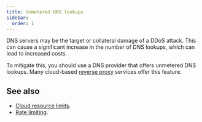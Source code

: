 ```yaml
---
title: Unmetered DNS lookups
sidebar:
  order: 1
---
```


DNS servers may be the target or collateral damage of a DDoS attack.
This can cause a significant increase in the number of DNS lookups,
which can lead to increased costs.

To mitigate this, you should use a DNS provider that offers unmetered DNS lookups.
Many cloud-based [reverse proxy](./reverse-proxies.md) services offer this feature.

## See also

- [Cloud resource limits](./resource-limits.md).
- [Rate limiting](./rate-limiting.md).
